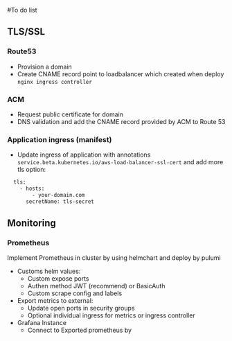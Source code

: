 #To do list
## TLS/SSL
### Route53
- Provision a domain
- Create CNAME record point to loadbalancer which created when deploy `nginx ingress controller`
### ACM
- Request public certificate for domain
- DNS validation and add the CNAME record provided by ACM to Route 53
### Application ingress (manifest)
- Update ingress of application with annotations
`service.beta.kubernetes.io/aws-load-balancer-ssl-cert` and add more tls option:
```bash
  tls:
    - hosts:
        - your-domain.com
      secretName: tls-secret
```

## Monitoring
### Prometheus
Implement Prometheus in cluster by using helmchart and deploy by pulumi
- Customs helm values:
  - Custom expose ports
  - Authen method JWT (recommend) or BasicAuth
  - Custom scrape config and labels
- Export metrics to external:
  - Update open ports in security groups
  - Optional individual ingress for metrics or ingress controller
- Grafana Instance
  - Connect to Exported prometheus by